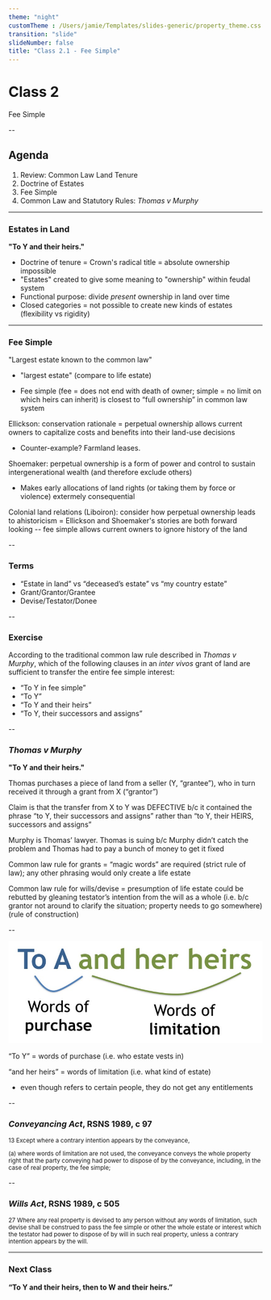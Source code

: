 ```yaml
---
theme: "night"
customTheme : /Users/jamie/Templates/slides-generic/property_theme.css
transition: "slide"
slideNumber: false
title: "Class 2.1 - Fee Simple"
---
```


# Class 2

Fee Simple

--

## Agenda

1. Review: Common Law Land Tenure
2. Doctrine of Estates
3. Fee Simple
4. Common Law and Statutory Rules: *Thomas v Murphy*

---

### Estates in Land

**"To Y and their heirs."**

<aside class="notes">

- Doctrine of tenure = Crown's radical title = absolute ownership impossible
- "Estates" created to give some meaning to "ownership" within feudal system
- Functional purpose: divide *present* ownership in land over time 
- Closed categories = not possible to create new kinds of estates (flexibility vs rigidity)

</aside>


---

### Fee Simple

"Largest estate known to the common law"

<aside class="notes">

- "largest estate" (compare to life estate)

- Fee simple (fee = does not end with death of owner; simple = no limit on which heirs can inherit) is closest to “full ownership” in common law system


Ellickson: conservation rationale = perpetual ownership allows current owners to capitalize costs and benefits into their land-use decisions

- Counter-example? Farmland leases.

Shoemaker: perpetual ownership is a form of power and control to sustain intergenerational wealth (and therefore exclude others)

- Makes early allocations of land rights (or taking them by force or violence) extermely consequential 

Colonial land relations (Liboiron): consider how perpetual ownership leads to ahistoricism = Ellickson and Shoemaker's stories are both forward looking -- fee simple allows current owners to ignore history of the land 

</aside>

--

### Terms

- “Estate in land” vs “deceased’s estate” vs “my country estate”  
- Grant/Grantor/Grantee  
- Devise/Testator/Donee 

--

### Exercise

According to the traditional common law rule described in *Thomas v Murphy*, which of the following clauses in an *inter vivos* grant of land are sufficient to transfer the entire fee simple interest:  

- “To Y in fee simple”  
- “To Y”  
- “To Y and their heirs”  
- “To Y, their successors and assigns” 

--

### *Thomas v Murphy*

**"To Y and their heirs."**

<aside class="notes">

Thomas purchases a piece of land from a seller (Y, “grantee”), who in turn received it through a grant from X (“grantor”)

Claim is that the transfer from X to Y was DEFECTIVE b/c it contained the phrase “to Y, their successors and assigns” rather than “to Y, their HEIRS, successors and assigns”

Murphy is Thomas’ lawyer. Thomas is suing b/c Murphy didn’t catch the problem and Thomas had to pay a bunch of money to get it fixed

Common law rule for grants = “magic words” are required (strict rule of law); any other phrasing would only create a life estate

Common law rule for wills/devise = presumption of life estate could be rebutted by gleaning testator’s intention from the will as a whole (i.e. b/c grantor not around to clarify the situation; property needs to go somewhere) (rule of construction)

</aside>

--

![](purchase-limitation.jpg)

<aside class="notes">

“To Y” = words of purchase (i.e. who estate vests in)

“and her heirs” = words of limitation (i.e. what kind of estate)

- even though refers to certain people, they do not get any entitlements

</aside> 

--

### *Conveyancing Act*, RSNS 1989, c 97

<small>

13 Except where a contrary intention appears by the conveyance,

(a)  where words of limitation are not used, the conveyance conveys the whole property right that the party conveying had power to dispose of by the conveyance, including, in the case of real property, the fee simple;

</small>

--

### *Wills Act*, RSNS 1989, c 505

<small>

27 Where any real property is devised to any person without any words of limitation, such devise shall be construed to pass the fee simple or other the whole estate or interest which the testator had power to dispose of by will in such real property, unless a contrary intention appears by the will.

</small>

---

### Next Class

**“To Y and their heirs, then to W and their heirs.”**

